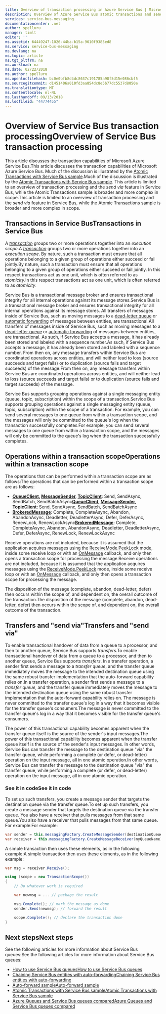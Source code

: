 ```yaml
---
title: Overview of transaction processing in Azure Service Bus | Microsoft Docs
description: Overview of Azure Service Bus atomic transactions and send via
services: service-bus-messaging
documentationcenter: .net
author: spelluru
manager: timlt
editor: ''
ms.assetid: 64449247-1026-44ba-b15a-9610f9385ed8
ms.service: service-bus-messaging
ms.devlang: na
ms.topic: article
ms.tgt_pltfrm: na
ms.workload: na
ms.date: 02/22/2018
ms.author: spelluru
ms.openlocfilehash: bc0e0bfb8d4dc8637c191785a98f5d15e086cbf5
ms.sourcegitcommit: d1451406a010fd3aa854dc8e5b77dc5537d8050e
ms.translationtype: MT
ms.contentlocale: nl-NL
ms.lasthandoff: 09/13/2018
ms.locfileid: "44774455"
---
```

# <a name="overview-of-service-bus-transaction-processing"></a><span data-ttu-id="f233b-103">Overview of Service Bus transaction processing</span><span class="sxs-lookup"><span data-stu-id="f233b-103">Overview of Service Bus transaction processing</span></span>

<span data-ttu-id="f233b-104">This article discusses the transaction capabilities of Microsoft Azure Service Bus.</span><span class="sxs-lookup"><span data-stu-id="f233b-104">This article discusses the transaction capabilities of Microsoft Azure Service Bus.</span></span> <span data-ttu-id="f233b-105">Much of the discussion is illustrated by the [Atomic Transactions with Service Bus sample](https://github.com/Azure/azure-service-bus/tree/master/samples/DotNet/Microsoft.ServiceBus.Messaging/AtomicTransactions).</span><span class="sxs-lookup"><span data-stu-id="f233b-105">Much of the discussion is illustrated by the [Atomic Transactions with Service Bus sample](https://github.com/Azure/azure-service-bus/tree/master/samples/DotNet/Microsoft.ServiceBus.Messaging/AtomicTransactions).</span></span> <span data-ttu-id="f233b-106">This article is limited to an overview of transaction processing and the *send via* feature in Service Bus, while the Atomic Transactions sample is broader and more complex in scope.</span><span class="sxs-lookup"><span data-stu-id="f233b-106">This article is limited to an overview of transaction processing and the *send via* feature in Service Bus, while the Atomic Transactions sample is broader and more complex in scope.</span></span>

## <a name="transactions-in-service-bus"></a><span data-ttu-id="f233b-107">Transactions in Service Bus</span><span class="sxs-lookup"><span data-stu-id="f233b-107">Transactions in Service Bus</span></span>

<span data-ttu-id="f233b-108">A [*transaction*](https://github.com/Azure/azure-service-bus/tree/master/samples/DotNet/Microsoft.ServiceBus.Messaging/AtomicTransactions#what-are-transactions) groups two or more operations together into an *execution scope*.</span><span class="sxs-lookup"><span data-stu-id="f233b-108">A [*transaction*](https://github.com/Azure/azure-service-bus/tree/master/samples/DotNet/Microsoft.ServiceBus.Messaging/AtomicTransactions#what-are-transactions) groups two or more operations together into an *execution scope*.</span></span> <span data-ttu-id="f233b-109">By nature, such a transaction must ensure that all operations belonging to a given group of operations either succeed or fail jointly.</span><span class="sxs-lookup"><span data-stu-id="f233b-109">By nature, such a transaction must ensure that all operations belonging to a given group of operations either succeed or fail jointly.</span></span> <span data-ttu-id="f233b-110">In this respect transactions act as one unit, which is often referred to as *atomicity*.</span><span class="sxs-lookup"><span data-stu-id="f233b-110">In this respect transactions act as one unit, which is often referred to as *atomicity*.</span></span> 

<span data-ttu-id="f233b-111">Service Bus is a transactional message broker and ensures transactional integrity for all internal operations against its message stores.</span><span class="sxs-lookup"><span data-stu-id="f233b-111">Service Bus is a transactional message broker and ensures transactional integrity for all internal operations against its message stores.</span></span> <span data-ttu-id="f233b-112">All transfers of messages inside of Service Bus, such as moving messages to a [dead-letter queue](service-bus-dead-letter-queues.md) or [automatic forwarding](service-bus-auto-forwarding.md) of messages between entities, are transactional.</span><span class="sxs-lookup"><span data-stu-id="f233b-112">All transfers of messages inside of Service Bus, such as moving messages to a [dead-letter queue](service-bus-dead-letter-queues.md) or [automatic forwarding](service-bus-auto-forwarding.md) of messages between entities, are transactional.</span></span> <span data-ttu-id="f233b-113">As such, if Service Bus accepts a message, it has already been stored and labeled with a sequence number.</span><span class="sxs-lookup"><span data-stu-id="f233b-113">As such, if Service Bus accepts a message, it has already been stored and labeled with a sequence number.</span></span> <span data-ttu-id="f233b-114">From then on, any message transfers within Service Bus are coordinated operations across entities, and will neither lead to loss (source succeeds and target fails) or to duplication (source fails and target succeeds) of the message.</span><span class="sxs-lookup"><span data-stu-id="f233b-114">From then on, any message transfers within Service Bus are coordinated operations across entities, and will neither lead to loss (source succeeds and target fails) or to duplication (source fails and target succeeds) of the message.</span></span>

<span data-ttu-id="f233b-115">Service Bus supports grouping operations against a single messaging entity (queue, topic, subscription) within the scope of a transaction.</span><span class="sxs-lookup"><span data-stu-id="f233b-115">Service Bus supports grouping operations against a single messaging entity (queue, topic, subscription) within the scope of a transaction.</span></span> <span data-ttu-id="f233b-116">For example, you can send several messages to one queue from within a transaction scope, and the messages will only be committed to the queue's log when the transaction successfully completes.</span><span class="sxs-lookup"><span data-stu-id="f233b-116">For example, you can send several messages to one queue from within a transaction scope, and the messages will only be committed to the queue's log when the transaction successfully completes.</span></span>

## <a name="operations-within-a-transaction-scope"></a><span data-ttu-id="f233b-117">Operations within a transaction scope</span><span class="sxs-lookup"><span data-stu-id="f233b-117">Operations within a transaction scope</span></span>

<span data-ttu-id="f233b-118">The operations that can be performed within a transaction scope are as follows:</span><span class="sxs-lookup"><span data-stu-id="f233b-118">The operations that can be performed within a transaction scope are as follows:</span></span>

* <span data-ttu-id="f233b-119">**[QueueClient](/dotnet/api/microsoft.azure.servicebus.queueclient), [MessageSender](/dotnet/api/microsoft.azure.servicebus.core.messagesender), [TopicClient](/dotnet/api/microsoft.azure.servicebus.topicclient)**: Send, SendAsync, SendBatch, SendBatchAsync</span><span class="sxs-lookup"><span data-stu-id="f233b-119">**[QueueClient](/dotnet/api/microsoft.azure.servicebus.queueclient), [MessageSender](/dotnet/api/microsoft.azure.servicebus.core.messagesender), [TopicClient](/dotnet/api/microsoft.azure.servicebus.topicclient)**: Send, SendAsync, SendBatch, SendBatchAsync</span></span> 
* <span data-ttu-id="f233b-120">**[BrokeredMessage](/dotnet/api/microsoft.servicebus.messaging.brokeredmessage)**: Complete, CompleteAsync, Abandon, AbandonAsync, Deadletter, DeadletterAsync, Defer, DeferAsync, RenewLock, RenewLockAsync</span><span class="sxs-lookup"><span data-stu-id="f233b-120">**[BrokeredMessage](/dotnet/api/microsoft.servicebus.messaging.brokeredmessage)**: Complete, CompleteAsync, Abandon, AbandonAsync, Deadletter, DeadletterAsync, Defer, DeferAsync, RenewLock, RenewLockAsync</span></span> 

<span data-ttu-id="f233b-121">Receive operations are not included, because it is assumed that the application acquires messages using the [ReceiveMode.PeekLock](/dotnet/api/microsoft.azure.servicebus.receivemode) mode, inside some receive loop or with an [OnMessage](/dotnet/api/microsoft.servicebus.messaging.queueclient.onmessage) callback, and only then opens a transaction scope for processing the message.</span><span class="sxs-lookup"><span data-stu-id="f233b-121">Receive operations are not included, because it is assumed that the application acquires messages using the [ReceiveMode.PeekLock](/dotnet/api/microsoft.azure.servicebus.receivemode) mode, inside some receive loop or with an [OnMessage](/dotnet/api/microsoft.servicebus.messaging.queueclient.onmessage) callback, and only then opens a transaction scope for processing the message.</span></span>

<span data-ttu-id="f233b-122">The disposition of the message (complete, abandon, dead-letter, defer) then occurs within the scope of, and dependent on, the overall outcome of the transaction.</span><span class="sxs-lookup"><span data-stu-id="f233b-122">The disposition of the message (complete, abandon, dead-letter, defer) then occurs within the scope of, and dependent on, the overall outcome of the transaction.</span></span>

## <a name="transfers-and-send-via"></a><span data-ttu-id="f233b-123">Transfers and "send via"</span><span class="sxs-lookup"><span data-stu-id="f233b-123">Transfers and "send via"</span></span>

<span data-ttu-id="f233b-124">To enable transactional handover of data from a queue to a processor, and then to another queue, Service Bus supports *transfers*.</span><span class="sxs-lookup"><span data-stu-id="f233b-124">To enable transactional handover of data from a queue to a processor, and then to another queue, Service Bus supports *transfers*.</span></span> <span data-ttu-id="f233b-125">In a transfer operation, a sender first sends a message to a *transfer queue*, and the transfer queue immediately moves the message to the intended destination queue using the same robust transfer implementation that the auto-forward capability relies on.</span><span class="sxs-lookup"><span data-stu-id="f233b-125">In a transfer operation, a sender first sends a message to a *transfer queue*, and the transfer queue immediately moves the message to the intended destination queue using the same robust transfer implementation that the auto-forward capability relies on.</span></span> <span data-ttu-id="f233b-126">The message is never committed to the transfer queue's log in a way that it becomes visible for the transfer queue's consumers.</span><span class="sxs-lookup"><span data-stu-id="f233b-126">The message is never committed to the transfer queue's log in a way that it becomes visible for the transfer queue's consumers.</span></span>

<span data-ttu-id="f233b-127">The power of this transactional capability becomes apparent when the transfer queue itself is the source of the sender's input messages.</span><span class="sxs-lookup"><span data-stu-id="f233b-127">The power of this transactional capability becomes apparent when the transfer queue itself is the source of the sender's input messages.</span></span> <span data-ttu-id="f233b-128">In other words, Service Bus can transfer the message to the destination queue "via" the transfer queue, while performing a complete (or defer, or dead-letter) operation on the input message, all in one atomic operation.</span><span class="sxs-lookup"><span data-stu-id="f233b-128">In other words, Service Bus can transfer the message to the destination queue "via" the transfer queue, while performing a complete (or defer, or dead-letter) operation on the input message, all in one atomic operation.</span></span> 

### <a name="see-it-in-code"></a><span data-ttu-id="f233b-129">See it in code</span><span class="sxs-lookup"><span data-stu-id="f233b-129">See it in code</span></span>

<span data-ttu-id="f233b-130">To set up such transfers, you create a message sender that targets the destination queue via the transfer queue.</span><span class="sxs-lookup"><span data-stu-id="f233b-130">To set up such transfers, you create a message sender that targets the destination queue via the transfer queue.</span></span> <span data-ttu-id="f233b-131">You also have a receiver that pulls messages from that same queue.</span><span class="sxs-lookup"><span data-stu-id="f233b-131">You also have a receiver that pulls messages from that same queue.</span></span> <span data-ttu-id="f233b-132">For example:</span><span class="sxs-lookup"><span data-stu-id="f233b-132">For example:</span></span>

```csharp
var sender = this.messagingFactory.CreateMessageSender(destinationQueue, myQueueName);
var receiver = this.messagingFactory.CreateMessageReceiver(myQueueName);
```

<span data-ttu-id="f233b-133">A simple transaction then uses these elements, as in the following example:</span><span class="sxs-lookup"><span data-stu-id="f233b-133">A simple transaction then uses these elements, as in the following example:</span></span>

```csharp
var msg = receiver.Receive();

using (scope = new TransactionScope())
{
    // Do whatever work is required 

    var newmsg = ... // package the result 

    msg.Complete(); // mark the message as done
    sender.Send(newmsg); // forward the result

    scope.Complete(); // declare the transaction done
} 
```

## <a name="next-steps"></a><span data-ttu-id="f233b-134">Next steps</span><span class="sxs-lookup"><span data-stu-id="f233b-134">Next steps</span></span>

<span data-ttu-id="f233b-135">See the following articles for more information about Service Bus queues:</span><span class="sxs-lookup"><span data-stu-id="f233b-135">See the following articles for more information about Service Bus queues:</span></span>

* [<span data-ttu-id="f233b-136">How to use Service Bus queues</span><span class="sxs-lookup"><span data-stu-id="f233b-136">How to use Service Bus queues</span></span>](service-bus-dotnet-get-started-with-queues.md)
* [<span data-ttu-id="f233b-137">Chaining Service Bus entities with auto-forwarding</span><span class="sxs-lookup"><span data-stu-id="f233b-137">Chaining Service Bus entities with auto-forwarding</span></span>](service-bus-auto-forwarding.md)
* [<span data-ttu-id="f233b-138">Auto-forward sample</span><span class="sxs-lookup"><span data-stu-id="f233b-138">Auto-forward sample</span></span>](https://github.com/Azure/azure-service-bus/tree/master/samples/DotNet/Microsoft.ServiceBus.Messaging/AutoForward)
* [<span data-ttu-id="f233b-139">Atomic Transactions with Service Bus sample</span><span class="sxs-lookup"><span data-stu-id="f233b-139">Atomic Transactions with Service Bus sample</span></span>](https://github.com/Azure/azure-service-bus/tree/master/samples/DotNet/Microsoft.ServiceBus.Messaging/AtomicTransactions)
* [<span data-ttu-id="f233b-140">Azure Queues and Service Bus queues compared</span><span class="sxs-lookup"><span data-stu-id="f233b-140">Azure Queues and Service Bus queues compared</span></span>](service-bus-azure-and-service-bus-queues-compared-contrasted.md)


